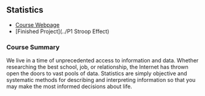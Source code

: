 ## Statistics

* [Course Webpage](https://www.udacity.com/course/statistics--ud134-nd)
* [Finished Project](../P1 Stroop Effect)

### Course Summary

We live in a time of unprecedented access to information and data. Whether researching the best school, job, or relationship, the Internet has thrown open the doors to vast pools of data. Statistics are simply objective and systematic methods for describing and interpreting information so that you may make the most informed decisions about life.